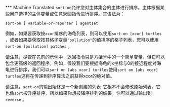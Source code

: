 ﻿*** Machine Translated
`sort-on`允许您对主体集合的主体进行排序。主体根据某些用户选择的主体变量或任意返回指令进行排序。其语法为：

`sort-on [ variable-or-reporter ] agentset`

例如，如果要获取按`xcor`排序的海龟列表，则可以使用`sort-on [xcor] turtles` ，或者如果要获取按其格子变量`"pollution"`的值排序的格子列表，您可以使用`sort-on [pollution] patches` 。

请注意，尽管在先前的示例中，返回指令只是方括号中的一个简单变量，但它可以包含更高级的返回程序。例如，假设我们要根据海龟的x坐标与0的接近程度对海龟进行排序，我们可以`sort on [abs xcor] turtles`使用`sort on [abs xcor] turtles`这将在传递到排序算法之前获得xcor的绝对值。

请注意，`sort-on`的输出始终是一个新创建的列表-它根本不会修改原始列表。它也像`sort`按升序排序，所以如果你想按降序排列的结果，你可以通过输出到`reverse` 。